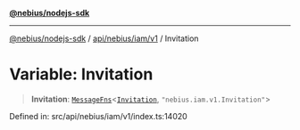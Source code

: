 [**@nebius/nodejs-sdk**](../../../../../README.md)

***

[@nebius/nodejs-sdk](../../../../../README.md) / [api/nebius/iam/v1](../README.md) / Invitation

# Variable: Invitation

> **Invitation**: [`MessageFns`](../../../../../runtime/protos/core/interfaces/MessageFns.md)\<[`Invitation`](../interfaces/Invitation.md), `"nebius.iam.v1.Invitation"`\>

Defined in: src/api/nebius/iam/v1/index.ts:14020
